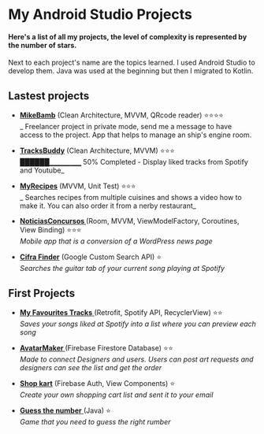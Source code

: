 # My Android Studio Projects

#### Here's a list of all my projects, the level of complexity is represented by the number of stars. 
Next to each project's name are the topics learned. I used Android Studio to develop them. Java was used at the beginning but then I migrated to Kotlin.

## Lastest projects

- [**MikeBamb**](https://github.com/Dannestulla/mikebamb) (Clean Architecture, MVVM, QRcode reader) ⭐⭐⭐⭐</br>
_ Freelancer project in private mode, send me a message to have access to the project. App that helps to manage an ship's engine room.  

- [**TracksBuddy**](https://github.com/Dannestulla/tracksbuddy) (Clean Architecture, MVVM) ⭐⭐⭐</br>
██████▁▁▁▁▁▁ 50% Completed - Display liked tracks from Spotify and Youtube_

- [**MyRecipes**](https://github.com/Dannestulla/AndroidStudioProjects/tree/main/MinhasReceitas) (MVVM, Unit Test) ⭐⭐⭐</br>
_ Searches recipes from multiple cuisines and shows a video how to make it. You can also order it from a nerby restaurant_

- **[NoticiasConcursos ](https://github.com/Dannestulla/AndroidStudioProjects/tree/main/NoticiasConcursos/app/src/main/java/com/example/noticiasconcursos)**(Room, MVVM, ViewModelFactory, Coroutines, View Binding)  ⭐⭐⭐</br>
_Mobile app that is a conversion of a WordPress news page_

- **[Cifra Finder](https://github.com/Dannestulla/AndroidStudioProjects/tree/main/CifraFinder/app/src/main/java/com/example/cifrafinder)** (Google Custom Search API) ⭐</br>
_Searches the guitar tab of your current song playing at Spotify_

## First Projects 

- [**My Favourites Tracks**  ](https://github.com/Dannestulla/AndroidStudioProjects/tree/main/MyFavouritesTracks)(Retrofit, Spotify API, RecyclerView) ⭐⭐</br>
_Saves your songs liked at Spotify into a list where you can preview each song_

- **[AvatarMaker ](https://github.com/Dannestulla/AndroidStudioProjects/tree/main/AvatarMaker/app/src/main/java/com/example/avatarmaker)** (Firebase Firestore Database) ⭐⭐</br>
_Made to connect Designers and users. Users can post art requests and designers can see the list and get the order_

- [**Shop kart**](https://github.com/Dannestulla/AndroidStudioProjects/tree/main/ListaDeCompras/app/src/main/java/com/example/listadecompras) (Firebase Auth, View Components) ⭐ </br>
_Create your own shopping cart list and sent it to your email_

- [**Guess the number** ](https://github.com/Dannestulla/AndroidStudioProjects/blob/main/AdivinheNumero/app/src/main/java/com/example/adivinhenumero/MainActivity.java)(Java) ⭐ </br>
_Game that you need to guess the right rumber_
